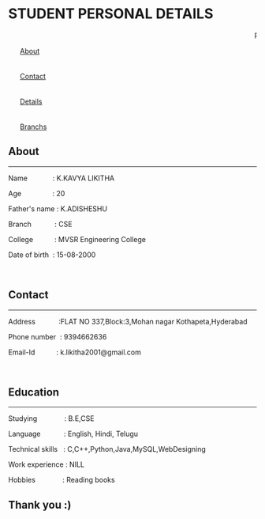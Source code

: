 <!DOCTYPE html>
<html>
  <head>
<!-- Hotjar Tracking Code for kavya.html -->
<script>
    (function(h,o,t,j,a,r){
        h.hj=h.hj||function(){(h.hj.q=h.hj.q||[]).push(arguments)};
        h._hjSettings={hjid:2244622,hjsv:6};
        a=o.getElementsByTagName('head')[0];
        r=o.createElement('script');r.async=1;
        r.src=t+h._hjSettings.hjid+j+h._hjSettings.hjsv;
        a.appendChild(r);
    })(window,document,'https://static.hotjar.com/c/hotjar-','.js?sv=');
</script>
    <meta charset = "utf-8">
    <meta name="viewport" content="width=device-width, initial-scale=1.0">
    <title>Sreeja_Portfolio</title>
    <link rel = "stylesheet" href="stylesheet.css">
  </head>
  <body>
    <div class = "page">
      <div class= "header">
        <h1>STUDENT PERSONAL DETAILS</h1>
        <marquee>PERSONAL DETAILS</marquee>
      </div>
      <div class="main">
        <div class="left-section">
          <ul>
            <a href="#About">About</a><br><br><br>
            <a href="#Contact">Contact</a><br><br><br>
            <a href="#Education">Details</a><br><br><br>
		<a href="#Branch">Branchs</a>
          </ul>
        </div>
        <div class="right-section">
          <div class="About" id="About">
          <h2>About</h2>
            <hr>
          <p>Name&nbsp&nbsp&nbsp&nbsp&nbsp&nbsp&nbsp&nbsp&nbsp&nbsp&nbsp&nbsp&nbsp: K.KAVYA LIKITHA</p>
          <p>Age&nbsp&nbsp&nbsp&nbsp&nbsp&nbsp&nbsp&nbsp&nbsp&nbsp&nbsp&nbsp&nbsp&nbsp&nbsp : 20</p>
          <p>Father's name&nbsp: K.ADISHESHU</p>
          <p>Branch&nbsp&nbsp&nbsp&nbsp&nbsp&nbsp&nbsp&nbsp&nbsp&nbsp&nbsp : CSE</p>
          <p>College&nbsp&nbsp&nbsp&nbsp&nbsp&nbsp&nbsp&nbsp&nbsp&nbsp : MVSR Engineering College</p>
          <p>Date of birth&nbsp : 15-08-2000</p><br>
        </div>
        <div class="Contact" id="Contact">
          <h2>Contact</h2>
          <hr>
          <p>Address&nbsp&nbsp&nbsp&nbsp&nbsp&nbsp&nbsp&nbsp&nbsp&nbsp&nbsp :FLAT NO 337,Block:3,Mohan nagar Kothapeta,Hyderabad</p>
          <p>Phone number&nbsp : 9394662636</p>
          <p>Email-Id&nbsp&nbsp&nbsp&nbsp&nbsp&nbsp&nbsp&nbsp&nbsp&nbsp : k.likitha2001@gmail.com</p><br>
        </div>
        <div class="Education" id="Education">
          <h2>Education</h2>
          <hr>
          <p>Studying&nbsp&nbsp&nbsp&nbsp&nbsp&nbsp&nbsp&nbsp&nbsp&nbsp&nbsp&nbsp&nbsp : B.E,CSE</p>
          <p>Language&nbsp&nbsp&nbsp&nbsp&nbsp&nbsp&nbsp&nbsp&nbsp&nbsp&nbsp :	English, Hindi, Telugu</p>
          <p>Technical skills&nbsp&nbsp : C,C++,Python,Java,MySQL,WebDesigning</p>
          <p>Work experience : NILL</p>
          <p>Hobbies&nbsp&nbsp&nbsp&nbsp&nbsp&nbsp&nbsp&nbsp&nbsp&nbsp&nbsp&nbsp&nbsp&nbsp: Reading books</p>
        </div>
        </div>
      </div>
      <div class="footer">
        <h2>Thank you :)</h2>
      </div>
    </div>
  </body>
</html>
